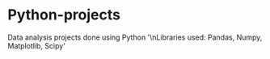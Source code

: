 # Python-projects
Data analysis projects done using Python
'\nLibraries used: Pandas, Numpy, Matplotlib, Scipy' 
